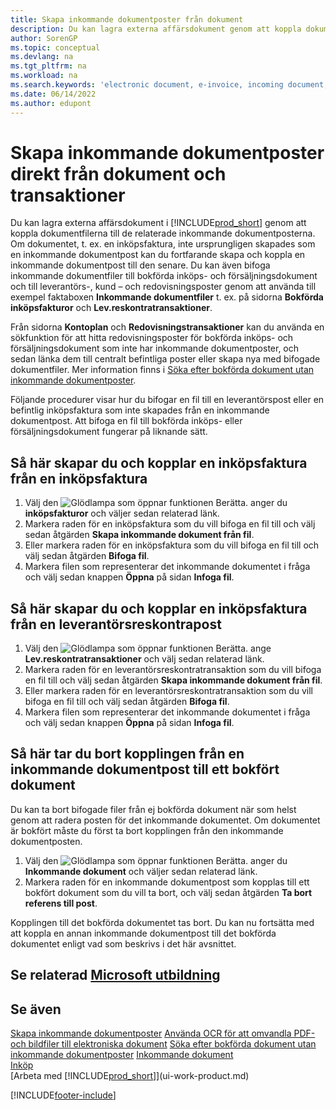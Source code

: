 ```yaml
---
title: Skapa inkommande dokumentposter från dokument
description: Du kan lagra externa affärsdokument genom att koppla dokumentfilerna till de relaterade inkommande dokumentposterna.
author: SorenGP
ms.topic: conceptual
ms.devlang: na
ms.tgt_pltfrm: na
ms.workload: na
ms.search.keywords: 'electronic document, e-invoice, incoming document, OCR, ecommerce, document exchange, import invoice'
ms.date: 06/14/2022
ms.author: edupont
---
```

# <a name="create-incoming-document-records-directly-from-documents-and-entries" />Skapa inkommande dokumentposter direkt från dokument och transaktioner

Du kan lagra externa affärsdokument i [!INCLUDE[prod_short](includes/prod_short.md)] genom att koppla dokumentfilerna till de relaterade inkommande dokumentposterna. Om dokumentet, t. ex. en inköpsfaktura, inte ursprungligen skapades som en inkommande dokumentpost kan du fortfarande skapa och koppla en inkommande dokumentpost till den senare. Du kan även bifoga inkommande dokumentfiler till bokförda inköps- och försäljningsdokument och till leverantörs-, kund – och redovisningsposter genom att använda till exempel faktaboxen **Inkommande dokumentfiler** t. ex. på sidorna **Bokförda inköpsfakturor** och **Lev.reskontratransaktioner**.

Från sidorna **Kontoplan** och **Redovisningstransaktioner** kan du använda en sökfunktion för att hitta redovisningsposter för bokförda inköps- och försäljningsdokument som inte har inkommande dokumentposter, och sedan länka dem till centralt befintliga poster eller skapa nya med bifogade dokumentfiler. Mer information finns i [Söka efter bokförda dokument utan inkommande dokumentposter](across-how-find-posted-documents-without-income-document-records.md).

Följande procedurer visar hur du bifogar en fil till en leverantörspost eller en befintlig inköpsfaktura som inte skapades från en inkommande dokumentpost. Att bifoga en fil till bokförda inköps- eller försäljningsdokument fungerar på liknande sätt.

## <a name="create-and-connect-an-incoming-document-record-from-a-purchase-invoice" />Så här skapar du och kopplar en inköpsfaktura från en inköpsfaktura

1. Välj den ![Glödlampa som öppnar funktionen Berätta.](media/ui-search/search_small.png "Berätta för mig vad du vill göra") anger du **inköpsfakturor** och väljer sedan relaterad länk.
2. Markera raden för en inköpsfaktura som du vill bifoga en fil till och välj sedan åtgärden **Skapa inkommande dokument från fil**.
3. Eller markera raden för en inköpsfaktura som du vill bifoga en fil till och välj sedan åtgärden **Bifoga fil**.
4. Markera filen som representerar det inkommande dokumentet i fråga och välj sedan knappen **Öppna** på sidan **Infoga fil**.

## <a name="create-and-connect-an-incoming-document-record-from-a-vendor-ledger-entry" />Så här skapar du och kopplar en inköpsfaktura från en leverantörsreskontrapost

1. Välj den ![Glödlampa som öppnar funktionen Berätta.](media/ui-search/search_small.png "Berätta för mig vad du vill göra") ange **Lev.reskontratransaktioner** och välj sedan relaterad länk.
2. Markera raden för en leverantörsreskontratransaktion som du vill bifoga en fil till och välj sedan åtgärden **Skapa inkommande dokument från fil**.
3. Eller markera raden för en leverantörsreskontratransaktion som du vill bifoga en fil till och välj sedan åtgärden **Bifoga fil**.
4. Markera filen som representerar det inkommande dokumentet i fråga och välj sedan knappen **Öppna** på sidan **Infoga fil**.

## <a name="remove-a-connection-from-an-incoming-document-record-to-a-posted-document" />Så här tar du bort kopplingen från en inkommande dokumentpost till ett bokfört dokument

Du kan ta bort bifogade filer från ej bokförda dokument när som helst genom att radera posten för det inkommande dokumentet. Om dokumentet är bokfört måste du först ta bort kopplingen från den inkommande dokumentposten.

1. Välj den ![Glödlampa som öppnar funktionen Berätta.](media/ui-search/search_small.png "Berätta för mig vad du vill göra") anger du **Inkommande dokument** och väljer sedan relaterad länk.
2. Markera raden för en inkommande dokumentpost som kopplas till ett bokfört dokument som du vill ta bort, och välj sedan åtgärden **Ta bort referens till post**.

Kopplingen till det bokförda dokumentet tas bort. Du kan nu fortsätta med att koppla en annan inkommande dokumentpost till det bokförda dokumentet enligt vad som beskrivs i det här avsnittet.

## <a name="see-related-microsoft-trainingtrainingmodulesincoming-documents-dynamics--business-central" />Se relaterad [Microsoft utbildning](/training/modules/incoming-documents-dynamics-365-business-central/)

## <a name="see-also" />Se även

[Skapa inkommande dokumentposter](across-how-create-income-document-records.md)
[Använda OCR för att omvandla PDF- och bildfiler till elektroniska dokument](across-how-use-ocr-pdf-images-files.md)
[Söka efter bokförda dokument utan inkommande dokumentposter](across-how-find-posted-documents-without-income-document-records.md)
[Inkommande dokument](across-income-documents.md)  
[Inköp](purchasing-manage-purchasing.md)  
[Arbeta med [!INCLUDE[prod_short](includes/prod_short.md)]](ui-work-product.md)  


[!INCLUDE[footer-include](includes/footer-banner.md)]
